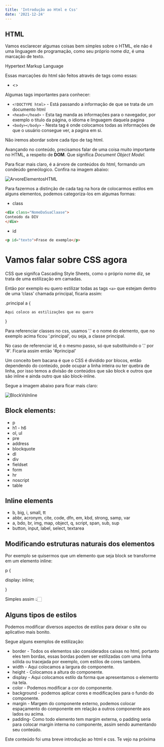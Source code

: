 ```yaml
---
title: 'Introdução ao Html e Css'
date: '2021-12-24'
---
```


## HTML

Vamos esclarecer algumas coisas bem simples sobre o HTML, ele não é uma linguagem de programação, como seu próprio nome diz, é uma marcação de texto.

Hypertext Markup Language

Essas marcações do html são feitos através de tags como essas:

- <>

Algumas tags importantes para conhecer:

- `<!DOCTYPE html>` - Está passando a informação de que se trata de um documento html
- `<head></head>` - Esta tag manda as informações para o navegador, por exemplo o titulo da página, o idioma e linguagem daquela pagina
- `<body></body>` - Nesta tag é onde colocamos todas as informações de  que o usuário consegue ver, a pagina em si.

Não iremos abordar sobre cada tipo de tag html. 

Avançando no conteúdo, precisamos falar de uma coisa muito importante no HTML, a respeito de **DOM**. Que significa *Document Object Model.* 

Para ficar mais claro, é a árvore de conteúdos do html, formando um condeúdo geneólogico. Confira na imagem abaixo:

![ArvoreElementosHTML](https://th.bing.com/th/id/OIP.A_MhPH53kS-5CtObSz8naQHaFi?pid=ImgDet&rs=1)

Para fazermos a distinção de cada tag na hora de colocarmos estilos em alguns elementos, podemos categoriza-los em algumas formas:

- class

```html
<div class="NomeDaSuaClaase">
Conteúdo da DIV
</div>
```

- id

```html
<p id="texto">Frase de exemplo</p>
```

# Vamos falar sobre CSS agora

CSS que signifca Cascading Style Sheets, como o próprio nome diz, se trata de uma estilização em camadas.

Então por exemplo eu quero estilizar todas as tags `<a>` que estejam dentro de uma ‘class’ chamada principal, ficaria assim:

.principal a {

    Aqui coloco as estilizações que eu quero

}

Para referenciar classes no css, usamos '.' e o nome do elemento, que no exemplo acima ficou '.principal', ou seja, a classe principal.

No caso de referenciar id, é o mesmo passo, só que substituindo o '.' por '#'. Ficaria assim então '#principal'

Um conceito bem bacana é que o CSS é dividido por blocos, então dependendo do conteúdo, pode ocupar a linha inteira ou ter quebra de linha, por isso temos a divisão de conteúdos que são block e outros que são inline e ainda outro que são block-inline.

Segue a imagem abaixo para ficar mais claro:

![BlockVsInline](https://th.bing.com/th/id/OIP.guzXbEHRbQzQrY3BztW6VwHaHa?pid=ImgDet&rs=1)

## Block elements:

- p
- h1 - h6
- ol, ul
- pre
- address
- blockquote
- dl
- div
- fieldset
- form
- hr
- noscript
- table

## Inline elements

- b, big, i, small, tt
- abbr, acronym, cite, code, dfn, em,  kbd, strong, samp, var
- a, bdo, br, img, map, object, q, script, span, sub, sup
- button, input, label, select, textarea

## Modificando estruturas naturais dos elementos

Por exemplo se quisermos que um elemento que seja block se transforme em um elemento inline:

p {

display: inline;

}

Simples assim 👆🏻

## Alguns tipos de estilos

Podemos modificar diversos aspectos de estilos para deixar o site ou aplicativo mais bonito.

Segue alguns exemplos de estilização:

- border - Todos os elementos são considerados caixas no html, portanto eles tem bordas, essas bordas podem ser estilizadas com uma linha sólida ou tracejada por exemplo, com estilos de cores também.
- width - Aqui colocamos a largura do componente.
- height - Colocamos a altura do componente.
- display - Aqui colocamos estilo da forma que apresentamos o elemento na tela.
- color - Podemos modificar a cor do componente.
- background - podemos aplicar cores e modificações para o fundo do componente.
- margin - Margem do componente externo, podemos colocar espaçamento do componente em relação a outros componente aos lados ou acima.
- padding- Como todo elemento tem margim externa, o padding seria para colocar margin interna no componente, assim sendo aumentando seu conteúdo.

Este conteúdo foi uma breve introdução ao html e css.
Te vejo na próxima